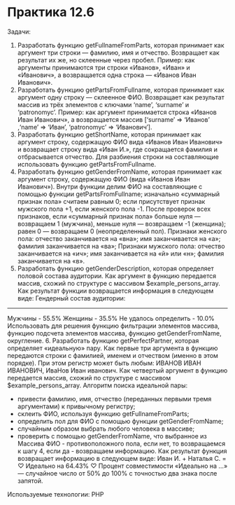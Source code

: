 # Практика 12.6

   Задачи:
1. Разработать функцию getFullnameFromParts, которая принимает как аргумент три строки — фамилию, имя и отчество. Возвращает как результат их же, но склеенные через пробел. Пример: как аргументы принимаются три строки «Иванов», «Иван» и «Иванович», а возвращается одна строка — «Иванов Иван Иванович».
2. Разработать функцию getPartsFromFullname, которая принимает как аргумент одну строку — склеенное ФИО. Возвращает как результат массив из трёх элементов с ключами ‘name’, ‘surname’ и ‘patronomyc’. Пример: как аргумент принимается строка «Иванов Иван Иванович», а возвращается массив [‘surname’ => ‘Иванов’ ,‘name’ => ‘Иван’, ‘patronomyc’ => ‘Иванович’].
3. Разработать функцию getShortName, которая принимает как аргумент строку, содержащую ФИО вида «Иванов Иван Иванович» и возвращает строку вида «Иван И.», где сокращается фамилия и отбрасывается отчество. Для разбиения строки на составляющие использовать функцию getPartsFromFullname.
4. Разработать функцию getGenderFromName, которая принимает как аргумент строку, содержащую ФИО (вида «Иванов Иван Иванович»). Внутри функции делим ФИО на составляющие с помощью функции getPartsFromFullname; изначально «суммарный признак пола» считаем равным 0; если присутствует признак мужского пола +1, если женского пола -1. После проверок всех признаков, если «суммарный признак пола» больше нуля — возвращаем 1 (мужчина), меньше нуля — возвращаем -1 (женщина); равен 0 — возвращаем 0 (неопределенный пол).
Признаки женского пола: отчество заканчивается на «вна»; имя заканчивается на «а»; фамилия заканчивается на «ва»;
Признаки мужского пола: отчество заканчивается на «ич»; имя заканчивается на «й» или «н»; фамилия заканчивается на «в».
5. Разработать функцию getGenderDescription, которая определяет половой состава аудитории. Как аргумент в функцию передается массив, схожий по структуре с массивом $example_persons_array. Как результат функции возвращается информация в следующем виде:
Гендерный состав аудитории:
---------------------------
Мужчины - 55.5%
Женщины - 35.5%
Не удалось определить - 10.0%
Использовать для решения функцию фильтрации элементов массива, функцию подсчета элементов массива, функцию getGenderFromName, округление.
6. Разработать функцию getPerfectPartner, которая определяет «идеальную» пару. Как первые три аргумента в функцию передаются строки с фамилией, именем и отчеством (именно в этом порядке). При этом регистр может быть любым: ИВАНОВ ИВАН ИВАНОВИЧ, ИваНов Иван иванович. Как четвертый аргумент в функцию передается массив, схожий по структуре с массивом $example_persons_array.
Алгоритм поиска идеальной пары:
- привести фамилию, имя, отчество (переданных первыми тремя аргументами) к привычному регистру;
- склеить ФИО, используя функцию getFullnameFromParts;
- определить пол для ФИО с помощью функции getGenderFromName;
- случайным образом выбрать любого человека в массиве;
- проверить с помощью getGenderFromName, что выбранное из Массива ФИО - противоположного пола, если нет, то возвращаемся к шагу 4, если да - возвращаем информацию.
Как результат функция возвращает информацию в следующем виде:
Иван И. + Наталья С. = 
♡ Идеально на 64.43% ♡
Процент совместимости «Идеально на ...» — случайное число от 50% до 100% с точностью два знака после запятой.

Используемые технологии: PHP